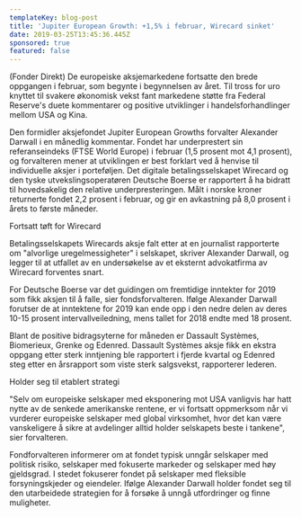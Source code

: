```yaml
---
templateKey: blog-post
title: 'Jupiter European Growth: +1,5% i februar, Wirecard sinket'
date: 2019-03-25T13:45:36.445Z
sponsored: true
featured: false
---
```

(Fonder Direkt) De europeiske aksjemarkedene fortsatte den brede oppgangen i februar, som begynte i begynnelsen av året. Til tross for uro knyttet til svakere økonomisk vekst fant markedene støtte fra Federal Reserve's duete kommentarer og positive utviklinger i handelsforhandlinger mellom USA og Kina.



Den formidler aksjefondet Jupiter European Growths forvalter Alexander Darwall i en månedlig kommentar. Fondet har underprestert sin referanseindeks (FTSE World Europe) i februar (1,5 prosent mot 4,1 prosent), og forvalteren mener at utviklingen er best forklart ved å henvise til individuelle aksjer i porteføljen. Det digitale betalingsselskapet Wirecard og den tyske utvekslingsoperatøren Deutsche Boerse er rapportert å ha bidratt til hovedsakelig den relative underpresteringen. Målt i norske kroner returnerte fondet 2,2 prosent i februar, og gir en avkastning på 8,0 prosent i årets to første måneder.



Fortsatt tøft for Wirecard



Betalingsselskapets Wirecards aksje falt etter at en journalist rapporterte om "alvorlige uregelmessigheter" i selskapet, skriver Alexander Darwall, og legger til at utfallet av en undersøkelse av et eksternt advokatfirma av Wirecard forventes snart.



For Deutsche Boerse var det guidingen om fremtidige inntekter for 2019 som fikk aksjen til å falle, sier fondsforvalteren. Ifølge Alexander Darwall forutser de at inntektene for 2019 kan ende opp i den nedre delen av deres 10-15 prosent intervallveiledning, mens tallet for 2018 endte med 18 prosent.



Blant de positive bidragsyterne for måneden er Dassault Systèmes, Biomerieux, Grenke og Edenred. Dassault Systèmes aksje fikk en ekstra oppgang etter sterk inntjening ble rapportert i fjerde kvartal og Edenred steg etter en årsrapport som viste sterk salgsvekst, rapporterer lederen.



Holder seg til etablert strategi



"Selv om europeiske selskaper med eksponering mot USA vanligvis har hatt nytte av de senkede amerikanske rentene, er vi fortsatt oppmerksom når vi vurderer europeiske selskaper med global virksomhet, hvor det kan være vanskeligere å sikre at avdelinger alltid holder selskapets beste i tankene", sier forvalteren.



Fondforvalteren informerer om at fondet typisk unngår selskaper med politisk risiko, selskaper med fokuserte markeder og selskaper med høy gjeldsgrad. I stedet fokuserer fondet på selskaper med fleksible forsyningskjeder og eiendeler. Ifølge Alexander Darwall holder fondet seg til den utarbeidede strategien for å forsøke å unngå utfordringer og finne muligheter.
